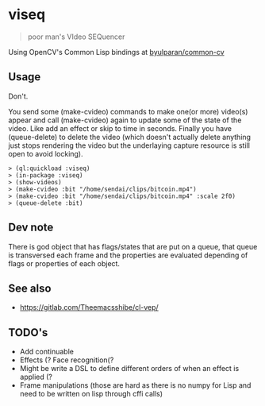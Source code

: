 # viseq

> poor man's VIdeo SEQuencer

Using OpenCV's Common Lisp bindings at [byulparan/common-cv](https://github.com/byulparan/common-cv)

## Usage

Don't.

You send some (make-cvideo) commands to make one(or more) video(s) appear and call (make-cvideo) again to update some of the state of the video. Like add an effect or skip to time in seconds. Finally you have (queue-delete) to delete the video (which doesn't actually delete anything just stops rendering the video but the underlaying capture resource is still open to avoid locking).


```
> (ql:quickload :viseq)
> (in-package :viseq)
> (show-videos)
> (make-cvideo :bit "/home/sendai/clips/bitcoin.mp4")
> (make-cvideo :bit "/home/sendai/clips/bitcoin.mp4" :scale 2f0)
> (queue-delete :bit)
```

## Dev note

There is god object that has flags/states that are put on a queue, that queue is transversed each frame and the properties are evaluated depending of flags or properties of each object.

## See also

* https://gitlab.com/Theemacsshibe/cl-vep/

## TODO's

- Add continuable
- Effects (? Face recognition(?
- Might be write a DSL to define different orders of when an effect is applied (?
- Frame manipulations (those are hard as there is no numpy for Lisp and need to be written on lisp through cffi calls)
